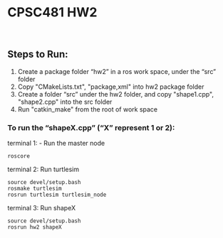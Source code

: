 # CPSC481 HW2

<br>

## Steps to Run:
1. Create a package folder “hw2” in a ros work space, under the “src” folder
2. Copy "CMakeLists.txt", "package,xml" into hw2 package folder
3. Create a folder “src” under the hw2 folder, and copy  "shape1.cpp", "shape2.cpp" into the src folder
4. Run "catkin_make" from the root of work space

### To run the “shapeX.cpp” (“X” represent 1 or 2):
terminal 1: 
	- Run the master node
```
roscore
```

terminal 2: Run turtlesim
```
source devel/setup.bash
rosmake turtlesim
rosrun turtlesim turtlesim_node
```

terminal 3: Run shapeX
```
source devel/setup.bash
rosrun hw2 shapeX
```






